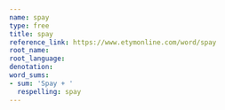 ```yaml
---
name: spay
type: free
title: spay
reference_link: https://www.etymonline.com/word/spay
root_name: 
root_language: 
denotation: 
word_sums:
- sum: 'Spay + '
  respelling: spay
---
```

